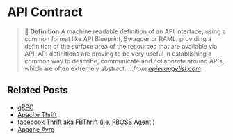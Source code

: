 # API Contract

> :book: **Definition** A machine readable definition of an API interface, using a common format like API Blueprint, Swagger or RAML, providing a definition of the surface area of the resources that are available via API. API definitions are proving to be very useful in establishing a common way to describe, communicate and collaborate around APIs, which are often extremely abstract. ..._from [apievangelist.com](https://apievangelist.com/2014/07/15/an-api-definition-as-the-truth-in-the-api-contract/)_ 

## Related Posts

- [gRPC](https://grpc.io/)
- [Apache Thrift](https://thrift.apache.org/)
- [facebook Thrift](https://github.com/facebook/fbthrift)  aka FBThrift (i.e, [FBOSS Agent](https://github.com/facebook/fboss/tree/master/fboss/agent) )
- [Apache Avro](https://avro.apache.org/)
